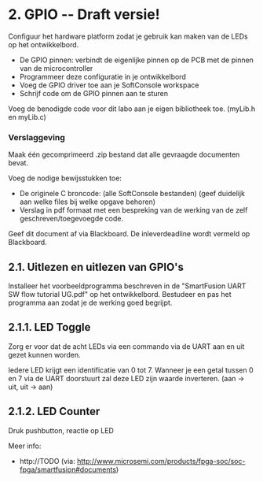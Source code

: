 # 2. GPIO -- Draft versie!

Configuur het hardware platform zodat je gebruik kan maken van de LEDs op het ontwikkelbord.
 * De GPIO pinnen: verbindt de eigenlijke pinnen op de PCB met de pinnen van de microcontroller
 * Programmeer deze configuratie in je ontwikkelbord
 * Voeg de GPIO driver toe aan je SoftConsole workspace
 * Schrijf code om de GPIO pinnen aan te sturen
 
Voeg de benodigde code voor dit labo aan je eigen bibliotheek toe. (myLib.h en myLib.c)

### Verslaggeving
Maak één gecomprimeerd .zip bestand dat alle gevraagde documenten bevat.

Voeg de nodige bewijsstukken toe:
 * De originele C broncode: (alle SoftConsole bestanden) (geef duidelijk aan welke files bij welke opgave behoren)
 * Verslag in pdf formaat met een bespreking van de werking van de zelf geschreven/toegevoegde code.

Geef dit document af via Blackboard. 
De inleverdeadline wordt vermeld op Blackboard.


## 2.1. Uitlezen en uitlezen van GPIO's

Installeer het voorbeeldprogramma beschreven in de "SmartFusion UART SW flow tutorial UG.pdf" op het ontwikkelbord.
Bestudeer en pas het programma aan zodat je de werking goed begrijpt.

## 2.1.1. LED Toggle
Zorg er voor dat de acht LEDs via een commando via de UART aan en uit gezet kunnen worden.

Iedere LED krijgt een identificatie van 0 tot 7.
Wanneer je een getal tussen 0 en 7 via de UART doorstuurt zal deze LED zijn waarde inverteren. (aan -> uit, uit -> aan)

## 2.1.2. LED Counter
Druk pushbutton, reactie op LED



Meer info: 
 * http://TODO (via: http://www.microsemi.com/products/fpga-soc/soc-fpga/smartfusion#documents)
